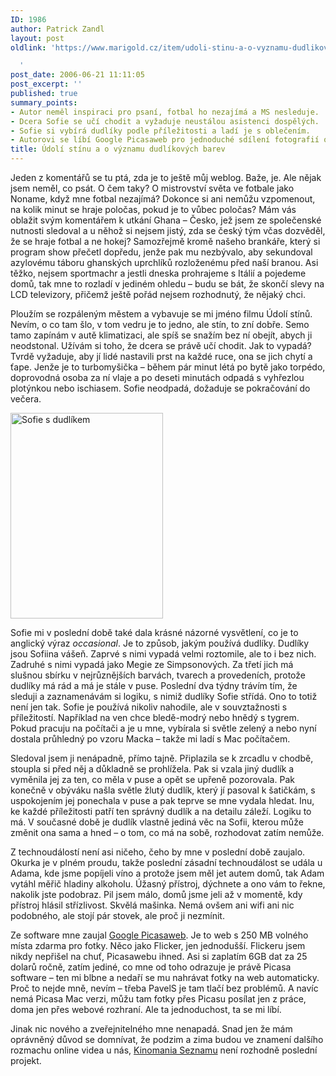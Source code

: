 ```yaml
---
ID: 1986
author: Patrick Zandl
layout: post
oldlink: 'https://www.marigold.cz/item/udoli-stinu-a-o-vyznamu-dudlikovych-barev

  '
post_date: 2006-06-21 11:11:05
post_excerpt: ''
published: true
summary_points:
- Autor neměl inspiraci pro psaní, fotbal ho nezajímá a MS nesleduje.
- Dcera Sofie se učí chodit a vyžaduje neustálou asistenci dospělých.
- Sofie si vybírá dudlíky podle příležitosti a ladí je s oblečením.
- Autorovi se líbí Google Picasaweb pro jednoduché sdílení fotografií online.
title: Údolí stínu a o významu dudlíkových barev
---
```


<p>Jeden z komentářů se tu ptá, zda je to ještě můj weblog. Baže, je. Ale nějak jsem neměl, co psát. O čem taky? O mistrovství světa ve fotbale jako Noname, když mne fotbal nezajímá? Dokonce si ani nemůžu vzpomenout, na kolik minut se hraje poločas, pokud je to vůbec poločas? Mám vás oblažit svým komentářem k utkání Ghana – Česko, jež jsem ze společenské nutnosti sledoval a u něhož si nejsem jistý, zda se český tým včas dozvěděl, že se hraje fotbal a ne hokej? Samozřejmě kromě našeho brankáře, který si program show přečetl dopředu, jenže pak mu nezbývalo, aby sekundoval azylovému táboru ghanských uprchlíků rozloženému před naší branou. Asi těžko, nejsem sportmachr a jestli dneska prohrajeme s Itálií a pojedeme domů, tak mne to rozladí v jediném ohledu – budu se bát, že skončí slevy na LCD televizory, přičemž ještě pořád nejsem rozhodnutý, že nějaký chci. </p>

<p>Ploužím se rozpáleným městem a vybavuje se mi jméno filmu Údolí stínů. Nevím, o co tam šlo, v tom vedru je to jedno, ale stín, to zní dobře. Semo tamo zapínám v autě klimatizaci, ale spíš se snažím bez ní obejít, abych ji neodstonal. Užívám si toho, že dcera se právě učí chodit. Jak to vypadá? Tvrdě vyžaduje, aby jí lidé nastavili prst na každé ruce, ona se jich chytí a ťape. Jenže je to turbomyšička – během pár minut létá po bytě jako torpédo, doprovodná osoba za ní vlaje a po deseti minutách odpadá s vyhřezlou plotýnkou nebo ischiasem. Sofie neodpadá, dožaduje se pokračování do večera.  </p>

<div class="rightbox"><img src="/wp-content/uploads/20060621-sofieadudlkik.jpg" alt="Sofie s dudlíkem" width="244" height="329" /></div>
<p>Sofie mi v poslední době také dala krásné názorné vysvětlení, co je to anglický výraz <em>occasional</em>. Je to způsob, jakým používá dudlíky. Dudlíky jsou Sofiina vášeň. Zaprvé s nimi vypadá velmi roztomile, ale to i bez nich. Zadruhé s nimi vypadá jako Megie ze Simpsonových. Za třetí jich má slušnou sbírku v nejrůznějších barvách, tvarech a provedeních, protože dudlíky má rád a má je stále v puse. Poslední dva týdny trávím tím, že sleduji a zaznamenávám si logiku, s nimiž dudlíky Sofie střídá. Ono to totiž není jen tak. Sofie je používá nikoliv nahodile, ale v souvztažnosti s příležitostí. Například na ven chce bledě-modrý nebo hnědý s tygrem. Pokud pracuju na počítači a je u mne, vybírala si světle zelený a nebo nyní dostala průhledný po vzoru Macka – takže mi ladí s Mac počítačem. </p>

<p>Sledoval jsem ji nenápadně, přímo tajně. Připlazila se k zrcadlu v chodbě, stoupla si před něj a důkladně se prohlížela. Pak si vzala jiný dudlík a vyměnila jej za ten, co měla v puse a opět se upřeně pozorovala. Pak konečně v obýváku našla světle žlutý dudlík, který jí pasoval k šatičkám, s uspokojením jej ponechala v puse a pak teprve se mne vydala hledat. Inu, ke každé příležitosti patří ten správný dudlík a na detailu záleží. Logiku to má. V současné době je dudlík vlastně jediná věc na Sofii, kterou může změnit ona sama a hned – o tom, co má na sobě, rozhodovat zatím nemůže. </p>

<p>Z technoudálostí není asi ničeho, čeho by mne v poslední době zaujalo. Okurka je v plném proudu, takže poslední zásadní technoudálost se udála u Adama, kde jsme popíjeli víno a protože jsem měl jet autem domů, tak Adam vytáhl měřič hladiny alkoholu. Úžasný přístroj, dýchnete a ono vám to řekne, nakolik jste podobraz. Pil jsem málo, domů jsme jeli až v momentě, kdy přístroj hlásil střízlivost. Skvělá mašinka. Nemá ovšem ani wifi ani nic podobného, ale stojí pár stovek, ale proč ji nezmínit. </p>

<p>Ze software mne zaujal <a href="http://picasaweb.google.com/">Google Picasaweb</a>. Je to web s 250 MB volného místa zdarma pro fotky. Něco jako Flicker, jen jednodušší. Flickeru jsem nikdy nepřišel na chuť, Picasawebu ihned. Asi si zaplatím 6GB dat za 25 dolarů ročně, zatím jediné, co mne od toho odrazuje je právě Picasa software – ten mi blbne a nedaří se mu nahrávat fotky na web automaticky. Proč to nejde mně, nevím – třeba PavelS je tam tlačí bez problémů. A navíc nemá Picasa Mac verzi, můžu tam fotky přes Picasu posílat jen z práce, doma jen přes webové rozhraní. Ale ta jednoduchost, ta se mi líbí. </p>

<p>Jinak nic nového a zveřejnitelného mne nenapadá. Snad jen že mám oprávněný důvod se domnívat, že podzim a zima budou ve znamení dalšího rozmachu online videa u nás, <a href="http://www.kinomania.cz">Kinomania Seznamu</a> není rozhodně poslední projekt.
</p>